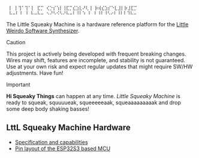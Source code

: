 ```
 ⡇ ⡇⢹⠁⢹⠁⡇ ⣏⡉ ⢎⡑⡎⢱⡇⢸⣏⡉⣎⣱⣇⠜⢇⢸ ⡷⢾⣎⣱⡎⠑⣇⣸⡇⡷⣸⣏⡉
 ⠧⠤⠇⠸ ⠸ ⠧⠤⠧⠤ ⠢⠜⠣⠪⠣⠜⠧⠤⠇⠸⠇⠱ ⠇ ⠇⠸⠇⠸⠣⠔⠇⠸⠇⠇⠹⠧⠤
```

The Little Squeaky Machine is a hardware reference platform for the [Little Weirdo Software Synthesizer](https://github.com/hi-squeaky-things/little-weirdo). 

> [!CAUTION]
> This project is actively being developed with frequent breaking changes. Wires may shift, features are incomplete, and stability is not guaranteed. Use at your own risk and expect regular updates that might require SW/HW adjustments. Have fun!

> [!IMPORTANT]
> **Hi Squeaky Things** can happen at any time. _Little Squeaky Machine_ is ready to squeak, squuuueak, squeeeeeaak, squeaaaaaaaaak and drop some deep body shaking basses!

## LttL Squeaky Machine Hardware

- [Specification and capabilities](SPECS.md)
- [Pin layout of the ESP32S3 based MCU](PINOUT.md)
